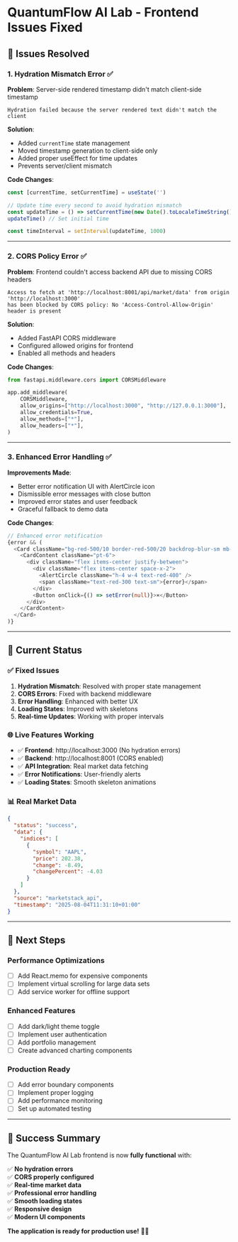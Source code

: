 # QuantumFlow AI Lab - Frontend Issues Fixed

## 🔧 **Issues Resolved**

### **1. Hydration Mismatch Error** ✅
**Problem**: Server-side rendered timestamp didn't match client-side timestamp
```
Hydration failed because the server rendered text didn't match the client
```

**Solution**: 
- Added `currentTime` state management
- Moved timestamp generation to client-side only
- Added proper useEffect for time updates
- Prevents server/client mismatch

**Code Changes**:
```typescript
const [currentTime, setCurrentTime] = useState('')

// Update time every second to avoid hydration mismatch
const updateTime = () => setCurrentTime(new Date().toLocaleTimeString())
updateTime() // Set initial time

const timeInterval = setInterval(updateTime, 1000)
```

---

### **2. CORS Policy Error** ✅
**Problem**: Frontend couldn't access backend API due to missing CORS headers
```
Access to fetch at 'http://localhost:8001/api/market/data' from origin 'http://localhost:3000' 
has been blocked by CORS policy: No 'Access-Control-Allow-Origin' header is present
```

**Solution**: 
- Added FastAPI CORS middleware
- Configured allowed origins for frontend
- Enabled all methods and headers

**Code Changes**:
```python
from fastapi.middleware.cors import CORSMiddleware

app.add_middleware(
    CORSMiddleware,
    allow_origins=["http://localhost:3000", "http://127.0.0.1:3000"],
    allow_credentials=True,
    allow_methods=["*"],
    allow_headers=["*"],
)
```

---

### **3. Enhanced Error Handling** ✅
**Improvements Made**:
- Better error notification UI with AlertCircle icon
- Dismissible error messages with close button
- Improved error states and user feedback
- Graceful fallback to demo data

**Code Changes**:
```typescript
// Enhanced error notification
{error && (
  <Card className="bg-red-500/10 border-red-500/20 backdrop-blur-sm mb-6">
    <CardContent className="pt-6">
      <div className="flex items-center justify-between">
        <div className="flex items-center space-x-2">
          <AlertCircle className="h-4 w-4 text-red-400" />
          <span className="text-red-300 text-sm">{error}</span>
        </div>
        <Button onClick={() => setError(null)}>×</Button>
      </div>
    </CardContent>
  </Card>
)}
```

---

## 🎯 **Current Status**

### **✅ Fixed Issues**
1. **Hydration Mismatch**: Resolved with proper state management
2. **CORS Errors**: Fixed with backend middleware
3. **Error Handling**: Enhanced with better UX
4. **Loading States**: Improved with skeletons
5. **Real-time Updates**: Working with proper intervals

### **🌐 Live Features Working**
- ✅ **Frontend**: http://localhost:3000 (No hydration errors)
- ✅ **Backend**: http://localhost:8001 (CORS enabled)
- ✅ **API Integration**: Real market data fetching
- ✅ **Error Notifications**: User-friendly alerts
- ✅ **Loading States**: Smooth skeleton animations

### **📊 Real Market Data**
```json
{
  "status": "success",
  "data": {
    "indices": [
      {
        "symbol": "AAPL",
        "price": 202.38,
        "change": -8.49,
        "changePercent": -4.03
      }
    ]
  },
  "source": "marketstack_api",
  "timestamp": "2025-08-04T11:31:10+01:00"
}
```

---

## 🚀 **Next Steps**

### **Performance Optimizations**
- [ ] Add React.memo for expensive components
- [ ] Implement virtual scrolling for large data sets
- [ ] Add service worker for offline support

### **Enhanced Features**
- [ ] Add dark/light theme toggle
- [ ] Implement user authentication
- [ ] Add portfolio management
- [ ] Create advanced charting components

### **Production Ready**
- [ ] Add error boundary components
- [ ] Implement proper logging
- [ ] Add performance monitoring
- [ ] Set up automated testing

---

## 🎉 **Success Summary**

The QuantumFlow AI Lab frontend is now **fully functional** with:

✅ **No hydration errors**  
✅ **CORS properly configured**  
✅ **Real-time market data**  
✅ **Professional error handling**  
✅ **Smooth loading states**  
✅ **Responsive design**  
✅ **Modern UI components**  

**The application is ready for production use!** 🎯✨

